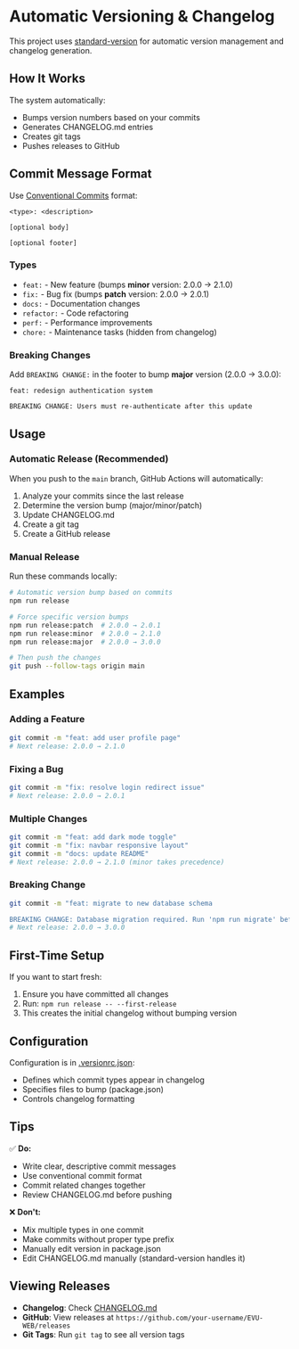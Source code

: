 # Automatic Versioning & Changelog

This project uses [standard-version](https://github.com/conventional-changelog/standard-version) for automatic version management and changelog generation.

## How It Works

The system automatically:
- Bumps version numbers based on your commits
- Generates CHANGELOG.md entries
- Creates git tags
- Pushes releases to GitHub

## Commit Message Format

Use [Conventional Commits](https://www.conventionalcommits.org/) format:

```
<type>: <description>

[optional body]

[optional footer]
```

### Types

- `feat:` - New feature (bumps **minor** version: 2.0.0 → 2.1.0)
- `fix:` - Bug fix (bumps **patch** version: 2.0.0 → 2.0.1)
- `docs:` - Documentation changes
- `refactor:` - Code refactoring
- `perf:` - Performance improvements
- `chore:` - Maintenance tasks (hidden from changelog)

### Breaking Changes

Add `BREAKING CHANGE:` in the footer to bump **major** version (2.0.0 → 3.0.0):

```
feat: redesign authentication system

BREAKING CHANGE: Users must re-authenticate after this update
```

## Usage

### Automatic Release (Recommended)

When you push to the `main` branch, GitHub Actions will automatically:
1. Analyze your commits since the last release
2. Determine the version bump (major/minor/patch)
3. Update CHANGELOG.md
4. Create a git tag
5. Create a GitHub release

### Manual Release

Run these commands locally:

```bash
# Automatic version bump based on commits
npm run release

# Force specific version bumps
npm run release:patch  # 2.0.0 → 2.0.1
npm run release:minor  # 2.0.0 → 2.1.0
npm run release:major  # 2.0.0 → 3.0.0

# Then push the changes
git push --follow-tags origin main
```

## Examples

### Adding a Feature
```bash
git commit -m "feat: add user profile page"
# Next release: 2.0.0 → 2.1.0
```

### Fixing a Bug
```bash
git commit -m "fix: resolve login redirect issue"
# Next release: 2.0.0 → 2.0.1
```

### Multiple Changes
```bash
git commit -m "feat: add dark mode toggle"
git commit -m "fix: navbar responsive layout"
git commit -m "docs: update README"
# Next release: 2.0.0 → 2.1.0 (minor takes precedence)
```

### Breaking Change
```bash
git commit -m "feat: migrate to new database schema

BREAKING CHANGE: Database migration required. Run 'npm run migrate' before deploying."
# Next release: 2.0.0 → 3.0.0
```

## First-Time Setup

If you want to start fresh:

1. Ensure you have committed all changes
2. Run: `npm run release -- --first-release`
3. This creates the initial changelog without bumping version

## Configuration

Configuration is in [.versionrc.json](.versionrc.json):
- Defines which commit types appear in changelog
- Specifies files to bump (package.json)
- Controls changelog formatting

## Tips

✅ **Do:**
- Write clear, descriptive commit messages
- Use conventional commit format
- Commit related changes together
- Review CHANGELOG.md before pushing

❌ **Don't:**
- Mix multiple types in one commit
- Make commits without proper type prefix
- Manually edit version in package.json
- Edit CHANGELOG.md manually (standard-version handles it)

## Viewing Releases

- **Changelog**: Check [CHANGELOG.md](CHANGELOG.md)
- **GitHub**: View releases at `https://github.com/your-username/EVU-WEB/releases`
- **Git Tags**: Run `git tag` to see all version tags
